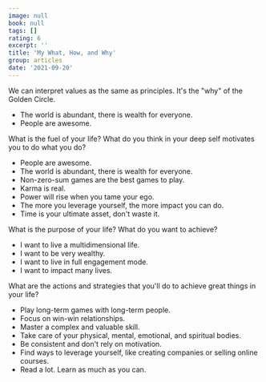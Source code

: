 ```yaml
---
image: null
book: null
tags: []
rating: 6
excerpt: ''
title: 'My What, How, and Why'
group: articles
date: '2021-09-20'
---
```


We can interpret values as the same as principles. It's the "why" of the Golden Circle.

- The world is abundant, there is wealth for everyone.
- People are awesome.

What is the fuel of your life? What do you think in your deep self motivates you to do what you do?

- People are awesome.
- The world is abundant, there is wealth for everyone.
- Non-zero-sum games are the best games to play.
- Karma is real.
- Power will rise when you tame your ego.
- The more you leverage yourself, the more impact you can do.
- Time is your ultimate asset, don't waste it.

What is the purpose of your life? What do you want to achieve?

- I want to live a multidimensional life.
- I want to be very wealthy.
- I want to live in full engagement mode.
- I want to impact many lives.

What are the actions and strategies that you'll do to achieve great things in your life?

- Play long-term games with long-term people.
- Focus on win-win relationships.
- Master a complex and valuable skill.
- Take care of your physical, mental, emotional, and spiritual bodies.
- Be consistent and don't rely on motivation.
- Find ways to leverage yourself, like creating companies or selling online courses.
- Read a lot. Learn as much as you can.
